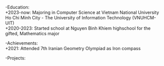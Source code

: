 -Education:  
+2023-now: Majoring in Computer Science at Vietnam National University Ho Chi Minh City - The University of Information Technology (VNUHCM-UIT)  
+2020-2023: Started school at Nguyen Binh Khiem highschool for the gifted, Mathematics major  

-Achievements:  
+2021: Attended 7th Iranian Geometry Olympiad as Iron compass  

-Projects:  
